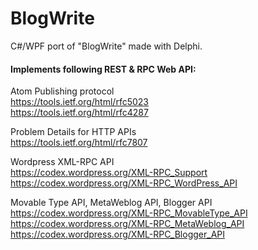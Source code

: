 # BlogWrite

C#/WPF port of "BlogWrite" made with Delphi.


#### Implements following REST & RPC Web API:  

Atom Publishing protocol  
https://tools.ietf.org/html/rfc5023  
https://tools.ietf.org/html/rfc4287  
  
Problem Details for HTTP APIs  
https://tools.ietf.org/html/rfc7807  
  
Wordpress XML-RPC API  
https://codex.wordpress.org/XML-RPC_Support  
https://codex.wordpress.org/XML-RPC_WordPress_API  
  
Movable Type API, MetaWeblog API, Blogger API  
https://codex.wordpress.org/XML-RPC_MovableType_API  
https://codex.wordpress.org/XML-RPC_MetaWeblog_API  
https://codex.wordpress.org/XML-RPC_Blogger_API  
  
